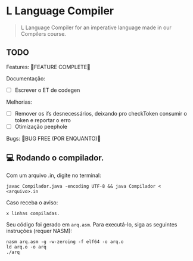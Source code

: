 # L Language Compiler

> L Language Compiler for an imperative language made in our Compilers course.

## TODO

Features:
🎉FEATURE COMPLETE🎉

Documentação:
- [ ] Escrever o ET de codegen

Melhorias:
- [ ] Remover os ifs desnecessários, deixando pro checkToken consumir o token e reportar o erro
- [ ] Otimização peephole

Bugs:
🎉BUG FREE (POR ENQUANTO)🎉

## 💻 Rodando o compilador.

Com um arquivo .in, digite no terminal:

```
javac Compilador.java -encoding UTF-8 && java Compilador < <arquivo>.in
```

Caso receba o aviso:
```
x linhas compiladas.
```

Seu código foi gerado em `arq.asm`. Para executá-lo, siga as seguintes instruções (requer NASM):
```
nasm arq.asm -g -w-zeroing -f elf64 -o arq.o
ld arq.o -o arq
./arq
```
